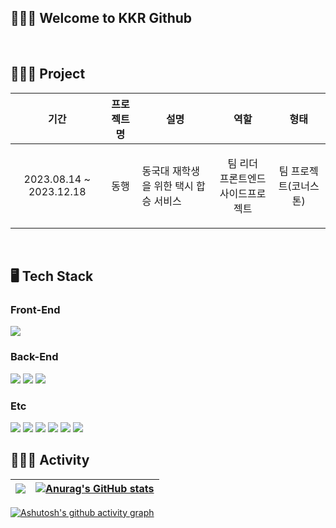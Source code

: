 <div>

## 🧑🏻‍💻 Welcome to KKR Github
<br/>

## 🧑🏻‍💻 Project
| 기간 | 프로젝트명 | 설명 | 역할 | 형태 |
|-----|---------|-----|-----|-----|
| <p align="center"> 2023.08.14 ~ 2023.12.18 </p> | <p align="center"> 동행 </p> | 동국대 재학생을 위한 택시 합승 서비스 | <p align="center"> 팀 리더 <br/> 프론트엔드 사이드프로젝트  </p> | <p align="center"> 팀 프로젝트(코너스톤) </p> |
<br/>
  
## 🖥️ Tech Stack
### Front-End
<img src="https://img.shields.io/badge/Flutter-02569B?style=for-the-badge&logo=Flutter&logoColor=white">
<br/>

### Back-End
<img src="https://img.shields.io/badge/node.js-339933?style=for-the-badge&logo=Node.js&logoColor=white">
<img src="https://img.shields.io/badge/nginx-009639?style=for-the-badge&logo=nginx&logoColor=white">
<img src="https://img.shields.io/badge/apache tomcat-F8DC75?style=for-the-badge&logo=apachetomcat&logoColor=black">
<br/>

### Etc
<img src="https://img.shields.io/badge/mysql-4479A1?style=for-the-badge&logo=MySQL&logoColor=white"> 
<img src="https://img.shields.io/badge/SQL SERVER-41454A?style=for-the-badge&logoColor=white"> 
<img src="https://img.shields.io/badge/git-F05032?style=for-the-badge&logo=git&logoColor=white">
<img src="https://img.shields.io/badge/github-181717?style=for-the-badge&logo=github&logoColor=white"> 
<img src="https://img.shields.io/badge/linux-FCC624?style=for-the-badge&logo=linux&logoColor=black">  
<img src="https://img.shields.io/badge/ubuntu-E95420?style=for-the-badge&logo=ubuntu&logoColor=white">
<br/>

<h2>🧑🏻‍💻 Activity</h2><div>
<div>

| ![](http://github-profile-summary-cards.vercel.app/api/cards/profile-details?username=minnnisu&theme=algolia) | [![Anurag's GitHub stats](https://github-readme-stats.vercel.app/api?username=kkr010128)](https://github.com/anuraghazra/github-readme-stats) |
| ------------- | ------------- |
</div>
<div>

[![Ashutosh's github activity graph](https://github-readme-activity-graph.vercel.app/graph?username=kkr010128&theme=react-dark)](https://github.com/ashutosh00710/github-readme-activity-graph)
  
</div>



 
